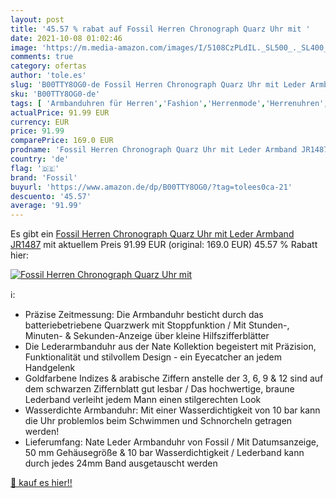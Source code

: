 ```yaml
---
layout: post
title: '45.57 % rabat auf Fossil Herren Chronograph Quarz Uhr mit '
date: 2021-10-08 01:02:46
image: 'https://m.media-amazon.com/images/I/5108CzPLdIL._SL500_._SL400_.jpg'
comments: true
category: ofertas
author: 'tole.es'
slug: 'B00TTY8OG0-de Fossil Herren Chronograph Quarz Uhr mit Leder Armband JR1487'
sku: 'B00TTY8OG0-de'
tags: [ 'Armbanduhren für Herren','Fashion','Herrenmode','Herrenuhren','Regular Stores','Shops','Uhren','fossil', ]
actualPrice: 91.99 EUR
currency: EUR
price: 91.99
comparePrice: 169.0 EUR
prodname: 'Fossil Herren Chronograph Quarz Uhr mit Leder Armband JR1487'
country: 'de'
flag: '🇩🇪'
brand: 'Fossil'
buyurl: 'https://www.amazon.de/dp/B00TTY8OG0/?tag=tolees0ca-21'
descuento: '45.57'
average: '91.99'
---
```


Es gibt ein [Fossil Herren Chronograph Quarz Uhr mit Leder Armband JR1487](https://www.amazon.de/dp/B00TTY8OG0/?tag=tolees0ca-21) mit aktuellem Preis 91.99 EUR (original: 169.0 EUR) 45.57 % Rabatt hier:

[![Fossil Herren Chronograph Quarz Uhr mit ](https://m.media-amazon.com/images/I/5108CzPLdIL._SL500_._SL400_.jpg)](https://www.amazon.de/dp/B00TTY8OG0/?tag=tolees0ca-21)

ℹ️:

- Präzise Zeitmessung: Die Armbanduhr besticht durch das batteriebetriebene Quarzwerk mit Stoppfunktion / Mit Stunden-, Minuten- & Sekunden-Anzeige über kleine Hilfszifferblätter
- Die Lederarmbanduhr aus der Nate Kollektion begeistert mit Präzision, Funktionalität und stilvollem Design - ein Eyecatcher an jedem Handgelenk
- Goldfarbene Indizes & arabische Ziffern anstelle der 3, 6, 9 & 12 sind auf dem schwarzen Ziffernblatt gut lesbar / Das hochwertige, braune Lederband verleiht jedem Mann einen stilgerechten Look
- Wasserdichte Armbanduhr: Mit einer Wasserdichtigkeit von 10 bar kann die Uhr problemlos beim Schwimmen und Schnorcheln getragen werden!
- Lieferumfang: Nate Leder Armbanduhr von Fossil / Mit Datumsanzeige, 50 mm Gehäusegröße & 10 bar Wasserdichtigkeit / Lederband kann durch jedes 24mm Band ausgetauscht werden

[🛒 kauf es hier!!](https://www.amazon.de/dp/B00TTY8OG0/?tag=tolees0ca-21)
